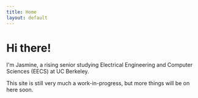 ```yaml
---
title: Home
layout: default
---
```


# Hi there!
I'm Jasmine, a rising senior studying Electrical Engineering and Computer Sciences (EECS) at UC Berkeley.

This site is still very much a work-in-progress, but more things will be on here soon.
